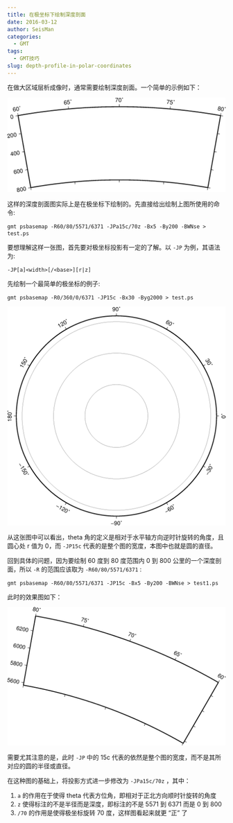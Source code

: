 ```yaml
---
title: 在极坐标下绘制深度剖面
date: 2016-03-12
author: SeisMan
categories:
  - GMT
tags:
  - GMT技巧
slug: depth-profile-in-polar-coordinates
---
```


在做大区域层析成像时，通常需要绘制深度剖面。一个简单的示例如下：

![](/images/2016031201.png)

这样的深度剖面图实际上是在极坐标下绘制的。先直接给出绘制上图所使用的命令:

    gmt psbasemap -R60/80/5571/6371 -JPa15c/70z -Bx5 -By200 -BWNse > test.ps

<!--more-->

要想理解这样一张图，首先要对极坐标投影有一定的了解。以 `-JP` 为例，其语法为:

    -JP[a]<width>[/<base>][r|z]

先绘制一个最简单的极坐标的例子:

    gmt psbasemap -R0/360/0/6371 -JP15c -Bx30 -Byg2000 > test.ps

![](/images/2016031202.png)

从这张图中可以看出，theta 角的定义是相对于水平轴方向逆时针旋转的角度，且圆心处 r 值为 0，而
`-JP15c` 代表的是整个图的宽度，本图中也就是圆的直径。

回到具体的问题，因为要绘制 60 度到 80 度范围内 0 到 800 公里的一个深度剖面，所以
`-R` 的范围应该取为 `-R60/80/5571/6371` :

    gmt psbasemap -R60/80/5571/6371 -JP15c -Bx5 -By200 -BWNse > test1.ps

此时的效果图如下：

![](/images/2016031203.png)

需要尤其注意的是，此时 `-JP` 中的 15c 代表的依然是整个图的宽度，而不是其所对应的圆的半径或直径。

在这种图的基础上，将投影方式进一步修改为 `-JPa15c/70z` ，其中：

1.  `a` 的作用在于使得 theta 代表方位角，即相对于正北方向顺时针旋转的角度
2.  `z` 使得标注的不是半径而是深度，即标注的不是 5571 到 6371 而是 0 到 800
3.  `/70` 的作用是使得极坐标旋转 70 度，这样图看起来就更 “正” 了
